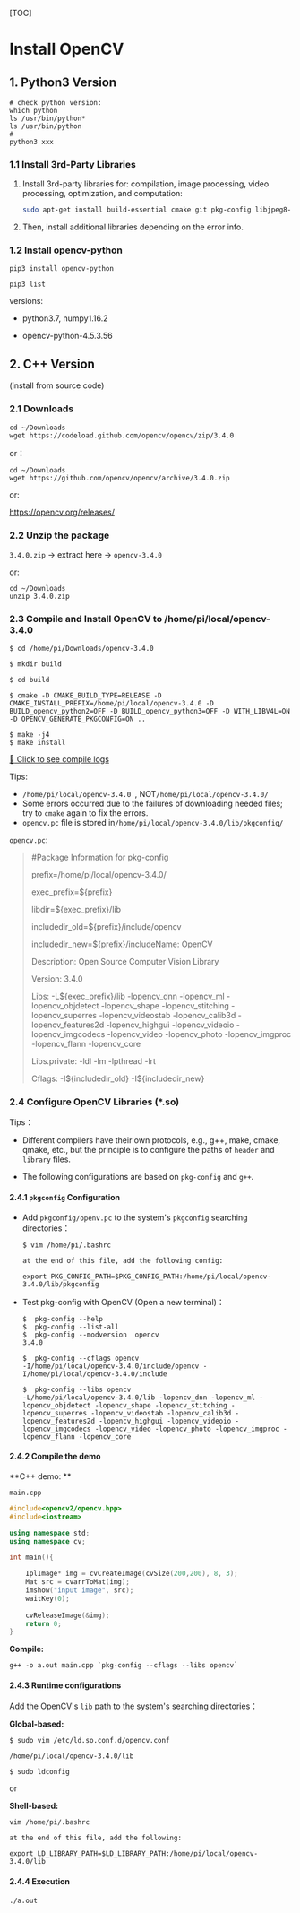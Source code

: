 [TOC]
# Install OpenCV

## 1. Python3 Version

```shell
# check python version:
which python
ls /usr/bin/python*
ls /usr/bin/python
# 
python3 xxx
```



### 1.1 Install 3rd-Party Libraries

1. Install 3rd-party libraries for: compilation, image processing, video processing,  optimization, and computation:

    ```bash
    sudo apt-get install build-essential cmake git pkg-config libjpeg8-dev libtiff5-dev libjasper-dev libpng12-dev libavcodec-dev libavformat-dev libswscale-dev libv4l-dev libgtk2.0-dev libatlas-base-dev gfortran libopenblas-dev libatlas3-base -y
    ```

2. Then, install additional libraries depending on the error info.



### 1.2 Install opencv-python

```shell
pip3 install opencv-python

pip3 list
```

versions:

- python3.7, numpy1.16.2

- opencv-python-4.5.3.56





## 2. C++ Version 

(install from source code)

### 2.1 Downloads

```shell
cd ~/Downloads
wget https://codeload.github.com/opencv/opencv/zip/3.4.0
```
or：
```shell
cd ~/Downloads
wget https://github.com/opencv/opencv/archive/3.4.0.zip
```

or:

https://opencv.org/releases/ 

### 2.2 Unzip the package

`3.4.0.zip` -> extract here -> `opencv-3.4.0`

or:

```shell
cd ~/Downloads
unzip 3.4.0.zip
```



### 2.3 Compile and Install OpenCV to /home/pi/local/opencv-3.4.0

```shell
$ cd /home/pi/Downloads/opencv-3.4.0

$ mkdir build

$ cd build

$ cmake -D CMAKE_BUILD_TYPE=RELEASE -D CMAKE_INSTALL_PREFIX=/home/pi/local/opencv-3.4.0 -D BUILD_opencv_python2=OFF -D BUILD_opencv_python3=OFF -D WITH_LIBV4L=ON -D OPENCV_GENERATE_PKGCONFIG=ON ..

$ make -j4
$ make install
```

[:elephant: Click to see compile logs](./res/logs_rpi4_opencv.md)



Tips:

- `/home/pi/local/opencv-3.4.0 `, NOT`/home/pi/local/opencv-3.4.0/`
- Some errors occurred due to the failures of downloading needed files; try to `cmake` again to fix the errors.
- `opencv.pc` file is stored in`/home/pi/local/opencv-3.4.0/lib/pkgconfig/`



`opencv.pc`:

> \#Package Information for pkg-config
>
> prefix=/home/pi/local/opencv-3.4.0/
>
> exec_prefix=${prefix}
>
> libdir=${exec_prefix}/lib
>
> includedir_old=${prefix}/include/opencv
>
> includedir_new=${prefix}/includeName: OpenCV
>
> Description: Open Source Computer Vision Library
>
> Version: 3.4.0
>
> Libs: -L${exec_prefix}/lib -lopencv_dnn -lopencv_ml -lopencv_objdetect -lopencv_shape -lopencv_stitching -lopencv_superres -lopencv_videostab -lopencv_calib3d -lopencv_features2d -lopencv_highgui -lopencv_videoio -lopencv_imgcodecs -lopencv_video -lopencv_photo -lopencv_imgproc -lopencv_flann -lopencv_core
>
> Libs.private: -ldl -lm -lpthread -lrt
>
> Cflags: -I\${includedir_old} -I\${includedir_new}




### 2.4 Configure OpenCV Libraries (*.so)

Tips：

- Different compilers have their own protocols, e.g., g++, make, cmake, qmake, etc., but the principle is to configure the paths of `header` and `library` files.

- The following configurations are based on `pkg-config` and `g++`.

#### 2.4.1 `pkgconfig` Configuration

  - Add `pkgconfig/openv.pc` to the system's `pkgconfig` searching directories：

    ```shell
    $ vim /home/pi/.bashrc  
    
    at the end of this file, add the following config:  
    
    export PKG_CONFIG_PATH=$PKG_CONFIG_PATH:/home/pi/local/opencv-3.4.0/lib/pkgconfig 
    ```
  - Test pkg-config with OpenCV (Open a new terminal)：
    ```shell
    $  pkg-config --help
    $  pkg-config --list-all
    $  pkg-config --modversion  opencv
    3.4.0
    
    $  pkg-config --cflags opencv
    -I/home/pi/local/opencv-3.4.0/include/opencv -I/home/pi/local/opencv-3.4.0/include
    
    $  pkg-config --libs opencv
    -L/home/pi/local/opencv-3.4.0/lib -lopencv_dnn -lopencv_ml -lopencv_objdetect -lopencv_shape -lopencv_stitching -lopencv_superres -lopencv_videostab -lopencv_calib3d -lopencv_features2d -lopencv_highgui -lopencv_videoio -lopencv_imgcodecs -lopencv_video -lopencv_photo -lopencv_imgproc -lopencv_flann -lopencv_core
    ```



 



#### 2.4.2 Compile the demo

**C++ demo: **

`main.cpp`

```c++
#include<opencv2/opencv.hpp>
#include<iostream>

using namespace std;
using namespace cv;

int main(){

    IplImage* img = cvCreateImage(cvSize(200,200), 8, 3);	
    Mat src = cvarrToMat(img);
    imshow("input image", src);
    waitKey(0);
    
    cvReleaseImage(&img);
    return 0;
}
```
**Compile:**

```shell
g++ -o a.out main.cpp `pkg-config --cflags --libs opencv`
```



#### 2.4.3  Runtime configurations

Add the OpenCV's `lib` path to the system's searching directories：

**Global-based:**

```shell
$ sudo vim /etc/ld.so.conf.d/opencv.conf

/home/pi/local/opencv-3.4.0/lib

$ sudo ldconfig
```

or

**Shell-based:**

```shell
vim /home/pi/.bashrc

at the end of this file, add the following:

export LD_LIBRARY_PATH=$LD_LIBRARY_PATH:/home/pi/local/opencv-3.4.0/lib
```



#### 2.4.4 Execution
```shell
./a.out
```
